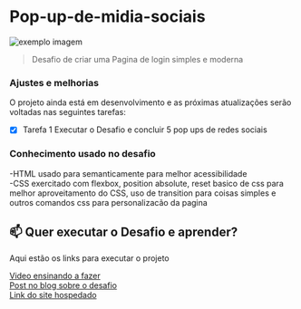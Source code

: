 # Pop-up-de-midia-sociais
<img src="Readme-img-login-page.png" alt="exemplo imagem">

> Desafio de criar uma Pagina de login simples e moderna

### Ajustes e melhorias

O projeto ainda está em desenvolvimento e as próximas atualizações serão voltadas nas seguintes tarefas:

- [x] Tarefa 1      Executar o Desafio e concluir 5 pop ups de redes sociais

### Conhecimento usado no desafio

-HTML usado para semanticamente para melhor acessibilidade
<br>
-CSS exercitado com flexbox, position absolute, reset basico de css para melhor aproveitamento do CSS, uso de transition para coisas simples e outros comandos css para personalizacão da pagina


## 📫 Quer executar o Desafio e aprender?
Aqui estão os links para executar o projeto

<a href="https://youtu.be/X86OxINWnVk">Video ensinando a fazer<a/>
<br>
<a href="https://www.futurecodersweb.com/2021/05/social-media-icons-with-tooltip-on.html">Post no blog sobre o desafio<a/>
<br>
<a href="https://fordunn.github.io/Pop-up-de-midia-sociais/">Link do site hospedado<a/>
